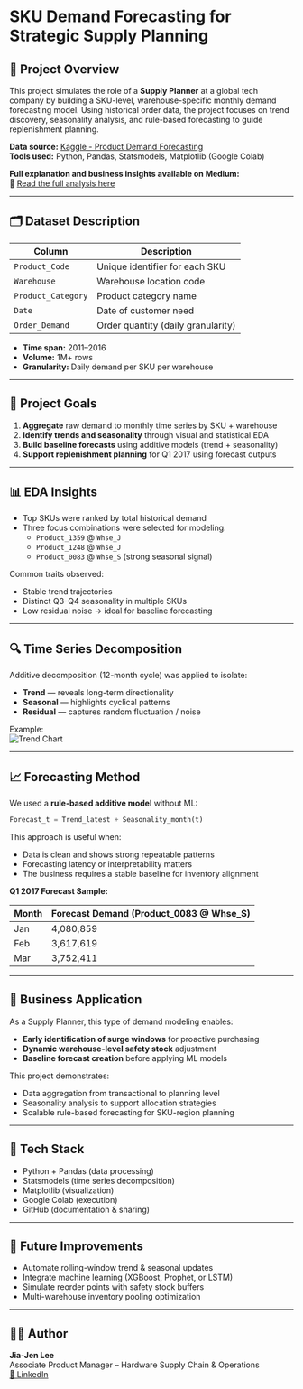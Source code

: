 
# SKU Demand Forecasting for Strategic Supply Planning

## 🎯 Project Overview

This project simulates the role of a **Supply Planner** at a global tech company by building a SKU-level, warehouse-specific monthly demand forecasting model. Using historical order data, the project focuses on trend discovery, seasonality analysis, and rule-based forecasting to guide replenishment planning.

**Data source:** [Kaggle - Product Demand Forecasting](https://www.kaggle.com/datasets/felixzhao/productdemandforecasting)  
**Tools used:** Python, Pandas, Statsmodels, Matplotlib (Google Colab)

**Full explanation and business insights available on Medium:**  
🔗 [Read the full analysis here](https://medium.com/@jiajenlee/sku-level-demand-forecasting-for-strategic-supply-planning-83f7eeb5f847)

---

## 🗂️ Dataset Description

| Column             | Description                                  |
|--------------------|----------------------------------------------|
| `Product_Code`     | Unique identifier for each SKU               |
| `Warehouse`        | Warehouse location code                      |
| `Product_Category` | Product category name                        |
| `Date`             | Date of customer need                        |
| `Order_Demand`     | Order quantity (daily granularity)           |

- **Time span:** 2011–2016  
- **Volume:** 1M+ rows  
- **Granularity:** Daily demand per SKU per warehouse  

---

## 📌 Project Goals

1. **Aggregate** raw demand to monthly time series by SKU + warehouse
2. **Identify trends and seasonality** through visual and statistical EDA
3. **Build baseline forecasts** using additive models (trend + seasonality)
4. **Support replenishment planning** for Q1 2017 using forecast outputs

---

## 📊 EDA Insights

- Top SKUs were ranked by total historical demand  
- Three focus combinations were selected for modeling:
  - `Product_1359` @ `Whse_J`
  - `Product_1248` @ `Whse_J`
  - `Product_0083` @ `Whse_S` (strong seasonal signal)

Common traits observed:
- Stable trend trajectories
- Distinct Q3–Q4 seasonality in multiple SKUs
- Low residual noise → ideal for baseline forecasting

---

## 🔍 Time Series Decomposition

Additive decomposition (12-month cycle) was applied to isolate:
- **Trend** — reveals long-term directionality
- **Seasonal** — highlights cyclical patterns
- **Residual** — captures random fluctuation / noise

Example:  
![Trend Chart](./forecast_vs_actual.png)

---

## 📈 Forecasting Method

We used a **rule-based additive model** without ML:

```python
Forecast_t = Trend_latest + Seasonality_month(t)
```

This approach is useful when:
- Data is clean and shows strong repeatable patterns
- Forecasting latency or interpretability matters
- The business requires a stable baseline for inventory alignment

**Q1 2017 Forecast Sample:**

| Month   | Forecast Demand (Product_0083 @ Whse_S) |
|---------|-----------------------------------------|
| Jan     | 4,080,859                               |
| Feb     | 3,617,619                               |
| Mar     | 3,752,411                               |

---

## 🧠 Business Application

As a Supply Planner, this type of demand modeling enables:
- **Early identification of surge windows** for proactive purchasing
- **Dynamic warehouse-level safety stock** adjustment
- **Baseline forecast creation** before applying ML models

This project demonstrates:
- Data aggregation from transactional to planning level
- Seasonality analysis to support allocation strategies
- Scalable rule-based forecasting for SKU-region planning

---

## 🧰 Tech Stack

- Python + Pandas (data processing)
- Statsmodels (time series decomposition)
- Matplotlib (visualization)
- Google Colab (execution)
- GitHub (documentation & sharing)

---

## 🔁 Future Improvements

- Automate rolling-window trend & seasonal updates
- Integrate machine learning (XGBoost, Prophet, or LSTM)
- Simulate reorder points with safety stock buffers
- Multi-warehouse inventory pooling optimization

---

## 🙋‍♀️ Author

**Jia-Jen Lee**  
Associate Product Manager – Hardware Supply Chain & Operations  
[🔗 LinkedIn]([https://www.linkedin.com/in/jiajenlee/](https://www.linkedin.com/in/jia-jen-lee/))
